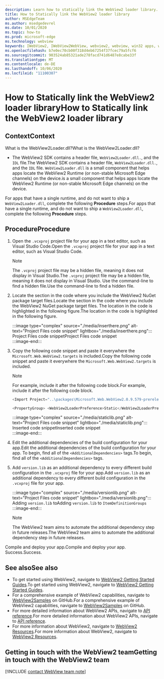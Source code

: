 ```yaml
---
description: Learn how to statically link the WebView2 loader library.
title: How to Statically link the WebView2 loader library
author: MSEdgeTeam
ms.author: msedgedevrel
ms.date: 10/01/2020
ms.topic: how-to
ms.prod: microsoft-edge
ms.technology: webview
keywords: IWebView2, IWebView2WebView, webview2, webview, win32 apps, win32, edge, ICoreWebView2, ICoreWebView2Host, browser control, edge html
ms.openlocfilehash: b7e0ec70cb00f318d4eb67254f37fcec79a5fcf6
ms.sourcegitcommit: 903524ab85321ade278facd741d6487e8cabe33f
ms.translationtype: MT
ms.contentlocale: de-DE
ms.lasthandoff: 10/06/2020
ms.locfileid: "11100307"
---
```

# <span data-ttu-id="38a14-104">How to Statically link the WebView2 loader library</span><span class="sxs-lookup"><span data-stu-id="38a14-104">How to Statically link the WebView2 loader library</span></span>  

## <span data-ttu-id="38a14-105">Context</span><span class="sxs-lookup"><span data-stu-id="38a14-105">Context</span></span>  

<span data-ttu-id="38a14-106">What is the WebView2Loader.dll?</span><span class="sxs-lookup"><span data-stu-id="38a14-106">What is the WebView2Loader.dll?</span></span>  

*   <span data-ttu-id="38a14-107">The WebView2 SDK contains a header file, `WebView2Loader.dll.`, and the `IDL` file.</span><span class="sxs-lookup"><span data-stu-id="38a14-107">The WebView2 SDK contains a header file, `WebView2Loader.dll.`, and the `IDL` file.</span></span> `WebView2Loader.dll` <span data-ttu-id="38a14-108">is a small component that helps apps locate the WebView2 Runtime (or non-stable Microsoft Edge channels) on the device.</span><span class="sxs-lookup"><span data-stu-id="38a14-108">is a small component that helps apps locate the WebView2 Runtime (or non-stable Microsoft Edge channels) on the device.</span></span>  

<span data-ttu-id="38a14-109">For apps that have a single runtime, and do not want to ship a `WebView2Loader.dll`, complete the following **Procedure** steps.</span><span class="sxs-lookup"><span data-stu-id="38a14-109">For apps that have a single runtime, and do not want to ship a `WebView2Loader.dll`, complete the following **Procedure** steps.</span></span>  

## <span data-ttu-id="38a14-110">Procedure</span><span class="sxs-lookup"><span data-stu-id="38a14-110">Procedure</span></span>  

1.  <span data-ttu-id="38a14-111">Open the `.vcxproj` project file for your app in a text editor, such as Visual Studio Code.</span><span class="sxs-lookup"><span data-stu-id="38a14-111">Open the `.vcxproj` project file for your app in a text editor, such as Visual Studio Code.</span></span>  
    
    > [!NOTE]
    > <span data-ttu-id="38a14-112">The `.vcproj` project file may be a hidden file, meaning it does not display in Visual Studio.</span><span class="sxs-lookup"><span data-stu-id="38a14-112">The `.vcproj` project file may be a hidden file, meaning it does not display in Visual Studio.</span></span>  <span data-ttu-id="38a14-113">Use the command-line to find a hidden file.</span><span class="sxs-lookup"><span data-stu-id="38a14-113">Use the command-line to find a hidden file.</span></span>  
    
1.  <span data-ttu-id="38a14-114">Locate the section in the code where you include the WebView2 NuGet package target files.</span><span class="sxs-lookup"><span data-stu-id="38a14-114">Locate the section in the code where you include the WebView2 NuGet package target files.</span></span>  <span data-ttu-id="38a14-115">The location in the code is highlighted in the following figure.</span><span class="sxs-lookup"><span data-stu-id="38a14-115">The location in the code is highlighted in the following figure.</span></span>  
    
    :::image type="complex" source="./media/inserthere.png" alt-text="Project Files code snippet" lightbox="./media/inserthere.png"::: 
       <span data-ttu-id="38a14-117">Project Files code snippet</span><span class="sxs-lookup"><span data-stu-id="38a14-117">Project Files code snippet</span></span>  
    :::image-end:::  
    
1.  <span data-ttu-id="38a14-118">Copy the following code snippet and paste it everywhere the `Microsoft.Web.WebView2.targets` is included.</span><span class="sxs-lookup"><span data-stu-id="38a14-118">Copy the following code snippet and paste it everywhere the `Microsoft.Web.WebView2.targets` is included.</span></span>  

    > [!NOTE]
    > <span data-ttu-id="38a14-119">For example, include it after the following code block.</span><span class="sxs-lookup"><span data-stu-id="38a14-119">For example, include it after the following code block.</span></span>  
    > 
    > ```csharp
    > <Import Project="..\packages\Microsoft.Web.WebView2.0.9.579-prerelease\build\native\Microsoft.Web.WebView2.targets" Condition="Exists('..\packages\Microsoft.Web.WebView2.0.9.579-prerelease\build\native\Microsoft.Web.WebView2.targets')" />
    > ```  
    
    ```csharp
    <PropertyGroup> <WebView2LoaderPreference>Static</WebView2LoaderPreference> </PropertyGroup>
    ```
    
    :::image type="complex" source="./media/staticlib.png" alt-text="Project Files code snippet" lightbox="./media/staticlib.png"::: 
       <span data-ttu-id="38a14-121">Inserted code snippet</span><span class="sxs-lookup"><span data-stu-id="38a14-121">Inserted code snippet</span></span>  
    :::image-end:::  
    
1.  <span data-ttu-id="38a14-122">Edit the additional dependencies of the build configuration for your app.</span><span class="sxs-lookup"><span data-stu-id="38a14-122">Edit the additional dependencies of the build configuration for your app.</span></span>  <span data-ttu-id="38a14-123">To begin, find all of the `<AdditionalDependencies>` tags.</span><span class="sxs-lookup"><span data-stu-id="38a14-123">To begin, find all of the `<AdditionalDependencies>` tags.</span></span>  
1.  <span data-ttu-id="38a14-124">Add `version.lib` as an additional dependency to every different build configuration in the `.vcxproj` file for your app.</span><span class="sxs-lookup"><span data-stu-id="38a14-124">Add `version.lib` as an additional dependency to every different build configuration in the `.vcxproj` file for your app.</span></span>  
    
    :::image type="complex" source="./media/versionlib.png" alt-text="Project Files code snippet" lightbox="./media/versionlib.png"::: 
       <span data-ttu-id="38a14-126">Adding `version.lib` to</span><span class="sxs-lookup"><span data-stu-id="38a14-126">Adding `version.lib` to</span></span> `ItemDefinitionGroups`  
    :::image-end:::  
    
    > [!NOTE]
    > <span data-ttu-id="38a14-127">The WebView2 team aims to automate the additional dependency step in future releases.</span><span class="sxs-lookup"><span data-stu-id="38a14-127">The WebView2 team aims to automate the additional dependency step in future releases.</span></span>  
    
<span data-ttu-id="38a14-128">Compile and deploy your app.</span><span class="sxs-lookup"><span data-stu-id="38a14-128">Compile and deploy your app.</span></span>  <span data-ttu-id="38a14-129">Success.</span><span class="sxs-lookup"><span data-stu-id="38a14-129">Success.</span></span>  

## <span data-ttu-id="38a14-130">See also</span><span class="sxs-lookup"><span data-stu-id="38a14-130">See also</span></span>  

*   <span data-ttu-id="38a14-131">To get started using WebView2, navigate to [WebView2 Getting Started Guides][Webview2MainGettingStarted].</span><span class="sxs-lookup"><span data-stu-id="38a14-131">To get started using WebView2, navigate to [WebView2 Getting Started Guides][Webview2MainGettingStarted].</span></span>  
*   <span data-ttu-id="38a14-132">For a comprehensive example of WebView2 capabilities, navigate to [WebView2Samples][GithubMicrosoftedgeWebview2samples] on GitHub.</span><span class="sxs-lookup"><span data-stu-id="38a14-132">For a comprehensive example of WebView2 capabilities, navigate to [WebView2Samples][GithubMicrosoftedgeWebview2samples] on GitHub.</span></span>
*   <span data-ttu-id="38a14-133">For more detailed information about WebView2 APIs, navigate to [API reference][Webview2ApiReference].</span><span class="sxs-lookup"><span data-stu-id="38a14-133">For more detailed information about WebView2 APIs, navigate to [API reference][Webview2ApiReference].</span></span>
*   <span data-ttu-id="38a14-134">For more information about WebView2, navigate to [WebView2 Resources][Webview2MainNextSteps].</span><span class="sxs-lookup"><span data-stu-id="38a14-134">For more information about WebView2, navigate to [WebView2 Resources][Webview2MainNextSteps].</span></span>

## <span data-ttu-id="38a14-135">Getting in touch with the WebView2 team</span><span class="sxs-lookup"><span data-stu-id="38a14-135">Getting in touch with the WebView2 team</span></span>  

[!INCLUDE [contact WebView team note](../includes/contact-webview-team-note.md)]  

<!-- links -->  

[DevtoolsGuideChromiumMain]: ../../devtools-guide-chromium.md "Microsoft Edge (Chromium) Developer Tools | Microsoft Docs"  

[Webview2ReferenceDotnet09628MicrosoftWebWebview2CoreCorewebview2environmentoptionsAdditionalbrowserarguments]: ../reference/dotnet/0-9-628/microsoft-web-webview2-core-corewebview2environmentoptions.md#additionalbrowserarguments "AdditionalBrowserArguments - 0.9.515 - Microsoft.Web.WebView2.Core.CoreWebView2EnvironmentOptions class | Microsoft Docs"  
[Webview2ReferenceWin3209622Webview2IdlParameters]: ../reference/win32/0-9-622/webview2-idl.md#createcorewebview2environment  "CreateCoreWebView2Environment - Globals | Microsoft Docs"  
[Webview2ApiReference]: ../webview2-api-reference.md "Microsoft Edge WebView2 API Reference | Microsoft Docs"  
[Webview2MainNextSteps]: ../index.md#next-steps "Next steps - Introduction to Microsoft Edge WebView2 (Preview) | Microsoft Docs"  
[Webview2MainGettingStarted]: ../index.md#getting-started "Getting started - Introduction to Microsoft Edge WebView2 (Preview) | Microsoft Docs"  

[GithubMicrosoftedgeWebviewfeedbackMain]: https://github.com/MicrosoftEdge/WebViewFeedback "WebView Feedback - MicrosoftEdge/WebViewFeedback | GitHub"  
[GithubMicrosoftedgeWebview2samples]: https://github.com/MicrosoftEdge/WebView2Samples "WebView2 Samples - MicrosoftEdge/WebView2Samples | GitHub"  

[GithubMicrosoftVscodeJSDebugWhatsNew]: https://github.com/microsoft/vscode-js-debug#whats-new "What's new? - JavaScript debugger for Visual Studio Code - microsoft/vscode-js-debug | GitHub"  

[GithubMicrosoftVscodeEdgeDebug2ReadmeChromiumWebviewApplications]: https://github.com/microsoft/vscode-edge-debug2/blob/master/README.md#microsoft-edge-chromium-webview-applications "Microsoft Edge (Chromium) WebView applications - Visual Studio Code - Debugger for Microsoft Edge - microsoft/vscode-edge-debug2 | GitHub"  
